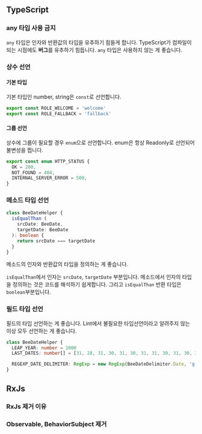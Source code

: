 ## TypeScript
### any 타입 사용 금지
`any` 타입은 인자와 반환값의 타입을 유추하기 힘들게 합니다. TypeScript가 컴파일이 되는 시점에도 **버그**를 유추하기 힘듭니다. `any` 타입은 사용하지 않는 게 좋습니다.

### 상수 선언
#### 기본 타입
기본 타입인 number, string은 `const`로 선언합니다.
```ts
export const ROLE_WELCOME = 'welcome'
export const ROLE_FALLBACK = 'fallback'
```

#### 그룹 선언
상수에 그룹이 필요할 경우 `enum`으로 선언합니다. enum은 항상 Readonly로 선언되어 불변성을 띕니다.
```ts
export const enum HTTP_STATUS {
  OK = 200,
  NOT_FOUND = 404,
  INTERNAL_SERVER_ERROR = 500,
}
```

### 메소드 타입 선언
```ts
class BeeDateHelper {
  isEqualThan (
    srcDate: BeeDate, 
    targetDate: BeeDate
  ): boolean {
    return srcDate === targetDate
  }
}
```
메소드의 인자와 반환값의 타입을 정의하는 게 좋습니다.

`isEqualThan`에서 인자는 `srcDate`, `targetDate` 부분입니다. 메소드에서 인자의 타입을 정의하는 것은 코드를 해석하기 쉽게합니다. 그리고 `isEqualThan` 반환 타입은 `boolean`부분입니다.

### 필드 타입 선언
필드의 타입 선언하는 게 좋습니다. Lint에서 불필요한 타입선언이라고 알려주지 않는 이상 모두 선언하는 게 좋습니다.
```ts
class BeeDateHelper {
  LEAP_YEAR: number = 2000
  LAST_DATES: number[] = [31, 28, 31, 30, 31, 30, 31, 31, 30, 31, 30, 31]

  REGEXP_DATE_DELIMITER: RegExp = new RegExp(BeeDateDelimiter.Date, 'g')
}
```

## RxJs
### RxJs 제거 이유
### Observable, BehaviorSubject 제거